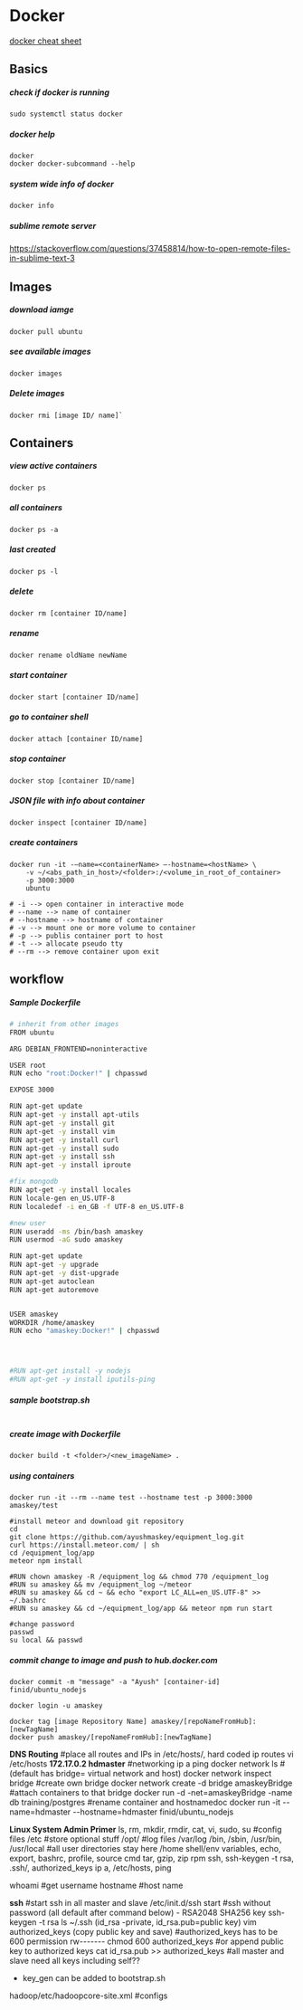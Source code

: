 # Docker

[docker cheat sheet](https://github.com/wsargent/docker-cheat-sheet)

## Basics

##### check if docker is running
```docker
sudo systemctl status docker
```

##### docker help
```docker
docker
docker docker-subcommand --help
```
##### system wide info of docker
```docker
docker info
```
##### sublime remote server
https://stackoverflow.com/questions/37458814/how-to-open-remote-files-in-sublime-text-3 


## Images

##### download iamge
```docker
docker pull ubuntu
```

##### see available images
```docker
docker images
```
##### Delete images
```docker
docker rmi [image ID/ name]`
```

## Containers

##### view active containers
```docker
docker ps
```
##### all containers	
```docker
docker ps -a
```
##### last created
```docker
docker ps -l
```
##### delete
```docker
docker rm [container ID/name]
```
##### rename
```docker
docker rename oldName newName
```

##### start container
```docker
docker start [container ID/name]
```
##### go to container shell
```docker
docker attach [container ID/name]
```
##### stop container
```docker
docker stop [container ID/name]
```

##### JSON file with info about container
```docker
docker inspect [container ID/name]
```

##### create containers

```docker
docker run -it -–name=<containerName> –-hostname=<hostName> \
	-v ~/<abs_path_in_host>/<folder>:/<volume_in_root_of_container> 
	-p 3000:3000
	ubuntu

# -i --> open container in interactive mode
# --name --> name of container
# --hostname --> hostname of container
# -v --> mount one or more volume to container
# -p --> publis container port to host
# -t --> allocate pseudo tty
# --rm --> remove container upon exit
```

## workflow

##### Sample Dockerfile
```bash
# inherit from other images
FROM ubuntu

ARG DEBIAN_FRONTEND=noninteractive

USER root
RUN echo "root:Docker!" | chpasswd

EXPOSE 3000

RUN apt-get update
RUN apt-get -y install apt-utils 
RUN apt-get -y install git 
RUN apt-get -y install vim
RUN apt-get -y install curl 
RUN apt-get -y install sudo
RUN apt-get -y install ssh
RUN apt-get -y install iproute

#fix mongodb
RUN apt-get -y install locales
RUN locale-gen en_US.UTF-8
RUN localedef -i en_GB -f UTF-8 en_US.UTF-8

#new user
RUN useradd -ms /bin/bash amaskey
RUN usermod -aG sudo amaskey

RUN apt-get update
RUN apt-get -y upgrade
RUN apt-get -y dist-upgrade
RUN apt-get autoclean
RUN apt-get autoremove


USER amaskey
WORKDIR /home/amaskey
RUN echo "amaskey:Docker!" | chpasswd




#RUN apt-get install -y nodejs
#RUN apt-get -y install iputils-ping

```

##### sample bootstrap.sh
```bash


```


##### create image with Dockerfile
```docker
docker build -t <folder>/<new_imageName> .
```


##### using containers

```docker
docker run -it --rm --name test --hostname test -p 3000:3000 amaskey/test

#install meteor and download git repository
cd
git clone https://github.com/ayushmaskey/equipment_log.git
curl https://install.meteor.com/ | sh
cd /equipment_log/app
meteor npm install

#RUN chown amaskey -R /equipment_log && chmod 770 /equipment_log
#RUN su amaskey && mv /equipment_log ~/meteor
#RUN su amaskey && cd ~ && echo "export LC_ALL=en_US.UTF-8" >> ~/.bashrc
#RUN su amaskey && cd ~/equipment_log/app && meteor npm run start

#change password
passwd
su local && passwd

```

##### commit change to image and push to hub.docker.com
```docker
docker commit -m "message" -a "Ayush" [container-id] finid/ubuntu_nodejs

docker login -u amaskey

docker tag [image Repository Name] amaskey/[repoNameFromHub]:[newTagName]
docker push amaskey/[repoNameFromHub]:[newTagName]
```

**DNS Routing**
#place all routes and IPs in /etc/hosts/, hard coded ip routes
vi /etc/hosts
**172.17.0.2	hdmaster**
#networking
ip a 
ping
docker network ls 	#(default has bridge= virtual network and host)
docker network inspect bridge
#create own bridge
docker network create -d bridge amaskeyBridge
#attach containers to that bridge
docker run -d -net=amaskeyBridge -name db training/postgres
#rename container and hostnamedoc
docker run -it --name=hdmaster --hostname=hdmaster finid/ubuntu_nodejs

**Linux System Admin Primer**
ls, rm, mkdir, rmdir, cat, vi, sudo, su
#config files 
/etc
#store optional stuff
/opt/
#log files
/var/log
/bin, /sbin, /usr/bin, /usr/local
#all user directories stay here
/home
shell/env variables, echo, export, bashrc, profile, source cmd
tar, gzip, zip
rpm
ssh, ssh-keygen -t rsa, .ssh/, authorized_keys
ip a, /etc/hosts, ping

whoami		#get username
hostname	#host name


**ssh**
#start ssh in all master and slave
/etc/init.d/ssh start
#ssh without password (all default after command below) - RSA2048 SHA256 key
ssh-keygen -t rsa
ls ~/.ssh (id_rsa -private, id_rsa.pub=public key)
vim authorized_keys (copy public key and save)
#authorized_keys has to be 600 permission rw-------
chmod 600 authorized_keys
#or append public key to authorized keys
cat id_rsa.pub >> authorized_keys
#all master and slave need all keys including self??

 * key_gen can be added to bootstrap.sh

hadoop/etc/hadoopcore-site.xml		#configs


